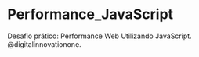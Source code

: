 # Performance_JavaScript
Desafio prático: Performance Web Utilizando JavaScript. @digitalinnovationone.
